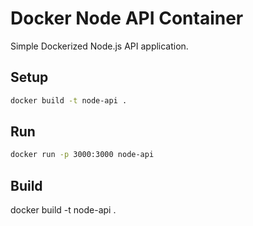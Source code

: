 # Docker Node API Container

Simple Dockerized Node.js API application.

## Setup
```bash
docker build -t node-api .
```

## Run
```bash
docker run -p 3000:3000 node-api
```

## Build
docker build -t node-api .